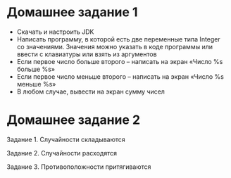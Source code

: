 # Домашнее задание 1 

-	Скачать и настроить JDK
-	Написать программу, в которой есть две переменные типа Integer со значениями. Значения можно указать в коде программы или ввести с клавиатуры или взять из аргументов
-	Если первое число больше второго – написать на экран «Число %s больше %s»
-	Если первое число меньше второго – написать на экран «Число %s меньше %s»
-	В любом случае, вывести на экран сумму чисел

# Домашнее задание 2

Задание 1. Случайности складываются
 
Задание 2. Случайности расходятся

Задание 3. Противоположности притягиваются
